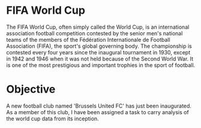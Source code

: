 # FIFA World Cup
The FIFA World Cup, often simply called the World Cup, is an international association football competition contested by the senior men's national teams of the members of the Fédération Internationale de Football Association (FIFA), the sport's global governing body. The championship is contested every four years since the inaugural tournament in 1930, except in 1942 and 1946 when it was not held because of the Second World War. It is one of the most prestigious and important trophies in the sport of football.

# Objective
A new football club named 'Brussels United FC' has just been inaugurated. As a member of this club, I have been assigned a task to carry analysis of the world cup data from its inception.
